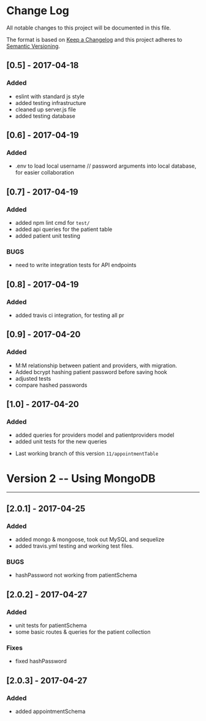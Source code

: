 # Change Log
All notable changes to this project will be documented in this file.

The format is based on [Keep a Changelog](http://keepachangelog.com/)
and this project adheres to [Semantic Versioning](http://semver.org/).

## [0.5] - 2017-04-18
### Added
- eslint with standard js style
- added testing infrastructure
- cleaned up server.js file
- added testing database

## [0.6] - 2017-04-19
### Added
- .env to load local username // password arguments into local database, for easier collaboration

## [0.7] - 2017-04-19
### Added
- added npm lint cmd for `test/`
- added api queries for the patient table
- added patient unit testing
### BUGS
- need to write integration tests for API endpoints

## [0.8] - 2017-04-19
### Added
- added travis ci integration, for testing all pr

## [0.9] - 2017-04-20
### Added
- M:M relationship between patient and providers, with migration.
- Added bcrypt hashing patient password before saving hook
- adjusted tests
- compare hashed passwords

## [1.0] - 2017-04-20
### Added
- added queries for providers model and patientproviders model
- added unit tests for the new queries
* Last working branch of this version `11/appointmentTable`

# Version 2 -- Using MongoDB
----------------------------
## [2.0.1] - 2017-04-25
### Added
- added mongo & mongoose, took out MySQL and sequelize
- added travis.yml testing and working test files.
### BUGS
- hashPassword not working from patientSchema

## [2.0.2] - 2017-04-27
### Added
- unit tests for patientSchema
- some basic routes & queries for the patient collection
### Fixes
- fixed hashPassword

## [2.0.3] - 2017-04-27
### Added
- added appointmentSchema
